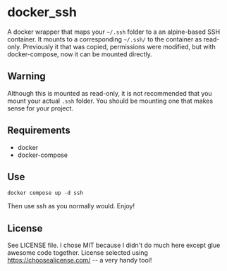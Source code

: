 # docker_ssh

A docker wrapper that maps your `~/.ssh` folder to a an alpine-based SSH container. It mounts to a corresponding `~/.ssh/` to the container as read-only. Previously it that was copied, permissions were modified, but with docker-compose, now it can be mounted directly.

## Warning

Although this is mounted as read-only, it is not recommended that you mount your actual `.ssh` folder. You should be mounting one that makes sense for your project.

## Requirements

* docker
* docker-compose

## Use

`docker compose up -d ssh`

Then use ssh as you normally would. Enjoy!

## License

See LICENSE file. I chose MIT because I didn't do much here except glue awesome code together. License selected using <https://choosealicense.com/> -- a very handy tool!
